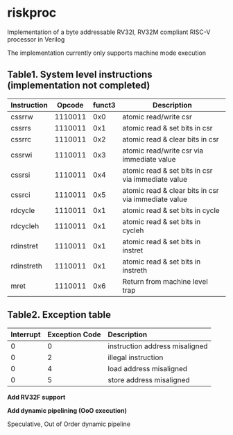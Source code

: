 # riskproc
Implementation of a byte addressable RV32I, RV32M compliant RISC-V processor in Verilog

The implementation currently only supports machine mode execution

## Table1. System level instructions (implementation not completed)


| Instruction |  Opcode |  funct3 |  Description                                         |
|-------------|---------|---------|------------------------------------------------------|
| cssrrw      |  1110011 |  0x0    |  atomic read/write csr                               |
| cssrrs      |  1110011 |  0x1    |  atomic read & set bits in csr                       |
| cssrrc      |  1110011 |  0x2    |  atomic read & clear bits in csr                     |
| cssrwi      |  1110011 |  0x3    |  atomic read/write csr via immediate value           |
| cssrsi      |  1110011 |  0x4    |  atomic read & set bits in csr via immediate value   |
| cssrci      |  1110011 |  0x5    |  atomic read & clear bits in csr via immediate value |
| rdcycle     |  1110011 |  0x1    |  atomic read & set bits in cycle                     |
| rdcycleh    |  1110011 |  0x1    |  atomic read & set bits in cycleh                    |
| rdinstret   |  1110011 |  0x1    |  atomic read & set bits in instret                   |
| rdinstreth  |  1110011 |  0x1    |  atomic read & set bits in instreth                  |
| mret        |  1110011 |  0x6    |  Return from machine level trap                      |

## Table2. Exception table
| Interrupt   | Exception Code |Description |    
|:-------|:--------|:----------|
|0|0|instruction address misaligned|
|0|2|illegal instruction|
|0|4|load address misaligned|
|0|5|store address misaligned|

**Add RV32F support**

**Add dynamic pipelining (OoO execution)**

Speculative, Out of Order dynamic pipeline